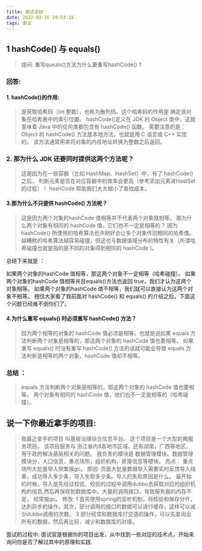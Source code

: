 ```yaml
---
title: 面试总结
date: 2022-03-16 19:53:18
tags: 面试
---
```

## 1 hashCode() 与 equals()
> 提问: 重写queals()方法为什么要重写hashCode() ?

###  回答:
#### 1. hashCode()的作用:
> 是获取哈希码（int 整数），也称为散列码。这个哈希码的作用是
确定该对象在哈希表中的索引位置。
hashCode()定义在 JDK 的 Object 类中，这就意味着 Java 中的任何类都包含有 hashCode() 函数。
需要注意的是： Object 的 hashCode() 方法是本地方法。也就是用 C 语言或 C++ 实现的，
该方法通常用来将对象的内存地址转换为整数之后返回。

###  2. 那为什么 JDK 还要同时提供这两个方法呢？

> 这是因为在一些容器（比如 HashMap、HashSet）中，有了 hashCode() 之后，
  判断元素是否在对应容器中的效率会更高（参考添加元素进HastSet的过程）！
  hashCode 帮助我们大大缩小了查找成本。

#### 3.那为什么不只提供 hashCode() 方法呢？

>这是因为两个对象的hashCode 值相等并不代表两个对象就相等。
那为什么两个对象有相同的 hashCode 值，它们也不一定是相等的？
因为 hashCode() 所使用的哈希算法也许刚好会让多个对象传回相同的哈希值。
越糟糕的哈希算法越容易碰撞，但这也与数据值域分布的特性有关（所谓哈希碰撞也就是指的是不同的对象得到相同的 hashCode )。

总结下来就是 ：

如果两个对象的hashCode 值相等，那这两个对象不一定相等（哈希碰撞）。
如果两个对象的hashCode 值相等并且equals()方法也返回 true，我们才认为这两个对象相等。
如果两个对象的hashCode 值不相等，我们就可以直接认为这两个对象不相等。
相信大家看了我前面对 hashCode() 和 equals() 的介绍之后，下面这个问题已经难不倒你们了。
#### 4.为什么重写 equals() 时必须重写 hashCode() 方法？
>因为两个相等的对象的 hashCode 值必须是相等。也就是说如果 equals 方法判断两个对象是相等的，那这两个对象的 hashCode 值也要相等。
如果重写 equals() 时没有重写 hashCode() 方法的话就可能会导致 equals 方法判断是相等的两个对象，hashCode 值却不相等。


### 总结 ：
>equals 方法判断两个对象是相等的，那这两个对象的 hashCode 值也要相等。
两个对象有相同的 hashCode 值，他们也不一定是相等的（哈希碰撞）。


## 说一下你最近拿手的项目:
> 我最近拿手的项目 叫基层治理综合信息平台。 这个项目是一个大型的微服务项目。 
该项目服务与 浙江省内8各地市区域，还有湖南，广西等地区。 用于政府解决基层相关的问题。
我负责的模块是 数据管理模块。数据管理模块分，人口信息，重点场所，组织机构，房屋信息等模块。
亮点： 重点场所大批量导入频繁报gc。 原因: 页面大批量数据导入需要实时反馈导入结果，成功导入多少条，导入失败多少条。导入的失败原因是什么。
最开始的时候，导入是先经过校验，校验的过程中调用dubbo去获取对应的组织机构的信息,然后再保存到数据库中。大量的调用接口，导致服务器的内存不足，
经常报gc。
修改: 1 首先使用spring的监听机制，将校验和保存分开，达到异步的操作。其次，部分调用的接口的数据可以进行缓存，这样可以减少dubbo调用的次数。
3 部分经常和数据库打交道的操作，可以先查询出所有的数据，然后再比较，减少和数据库的对接。

面试的过程中: 面试官是根据你的项目出发，从中找到一些对应的技术点，开始来询问你是否了解过其中的原理和实践.




